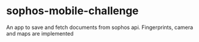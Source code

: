 # sophos-mobile-challenge
An app to save and fetch documents from sophos api. Fingerprints, camera and maps are implemented
